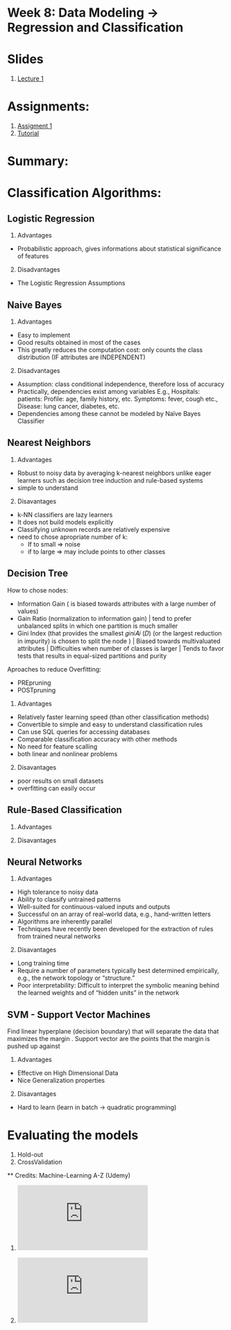 

# Week 8: Data Modeling -> Regression and Classification

# Slides
1. [Lecture 1](https://github.com/hansfranke1985/ADS/blob/master/DataWrangling/week_8_DataModeling/Slides/RegressionClassificationEvaluation.pdf)

# Assignments:
1. [Assigment 1](https://github.com/hansfranke1985/ADS/blob/master/DataWrangling/week_8_DataModeling/Assigments/Week8_Assigments.ipynb)
2. [Tutorial](https://github.com/hansfranke1985/ADS/blob/master/DataWrangling/week_8_DataModeling/Tutorial/Week08_Regression_Classification_Evaluation_T1.ipynb)

# Summary:

# Classification Algorithms:

## Logistic Regression

1. Advantages
- Probabilistic approach, gives informations about statistical significance of features 
2. Disadvantages
- The Logistic Regression Assumptions	

## Naive Bayes
1. Advantages
- Easy to implement
- Good results obtained in most of the cases
- This greatly reduces the computation cost: only counts the class distribution (IF attributes are INDEPENDENT)
2. Disadvantages
- Assumption: class conditional independence, therefore loss of accuracy
- Practically, dependencies exist among variables E.g., Hospitals: patients: Profile: age, family history, etc. Symptoms: fever, cough etc., Disease: lung cancer, diabetes, etc.
- Dependencies among these cannot be modeled by Naïve Bayes Classifier


## Nearest Neighbors

1. Advantages
- Robust to noisy data by averaging k-nearest neighbors unlike eager learners such as decision tree induction and rule-based systems
- simple to understand


2. Disavantages
- k-NN classifiers are lazy learners
- It does not build models explicitly
- Classifying unknown records are relatively expensive
- need to chose apropriate number of k:
	- If to small => noise
	- if to large => may include points to other classes

## Decision Tree

How to chose nodes:
- Information Gain ( is biased towards attributes with a large number of values)
- Gain Ratio (normalization to information gain) | tend to prefer unbalanced splits in which one partition is much smaller
- Gini Index (that provides the smallest 𝑔𝑖𝑛𝑖𝐴𝑖 (𝐷) (or the largest reduction in impurity) is chosen to split the node ) | Biased towards multivaluated attributes | Difficulties when number of classes is larger | Tends to favor tests that results in equal-sized partitions and purity

Aproaches to reduce Overfitting:
- PREpruning
- POSTpruning

1. Advantages
- Relatively faster learning speed (than other classification methods)
- Convertible to simple and easy to understand classification rules
- Can use SQL queries for accessing databases
- Comparable classification accuracy with other methods
- No need for feature scalling
- both linear and nonlinear problems

2. Disavantages
- poor results on small datasets
- overfitting can easily occur

## Rule-Based Classification

1. Advantages

2. Disavantages

## Neural Networks

1. Advantages
- High tolerance to noisy data
- Ability to classify untrained patterns
- Well-suited for continuous-valued inputs and outputs
- Successful on an array of real-world data, e.g., hand-written letters
- Algorithms are inherently parallel
- Techniques have recently been developed for the extraction of rules from trained neural networks

2. Disavantages
- Long training time
- Require a number of parameters typically best determined empirically, e.g., the network topology or “structure.”
- Poor interpretability: Difficult to interpret the symbolic meaning behind the learned weights and of “hidden units” in the network

## SVM - Support Vector Machines

Find linear hyperplane (decision boundary) that will separate the data that maximizes the margin . Support vector are the points that the margin is pushed up against

1. Advantages
- Effective on High Dimensional Data
- Nice Generalization properties

2. Disavantages
- Hard to learn (learn in batch -> quadratic programming)


# Evaluating the models

1. Hold-out
2. CrossValidation

** Credits: Machine-Learning A-Z (Udemy)

1. ![Regression](https://github.com/hansfranke1985/ADS/blob/master/DataWrangling/week_8_DataModeling/Regression_Pros_Cons.pdf)


2. ![Classification](https://github.com/hansfranke1985/ADS/blob/master/DataWrangling/week_8_DataModeling/Classification_Pros_Cons.pdf)
